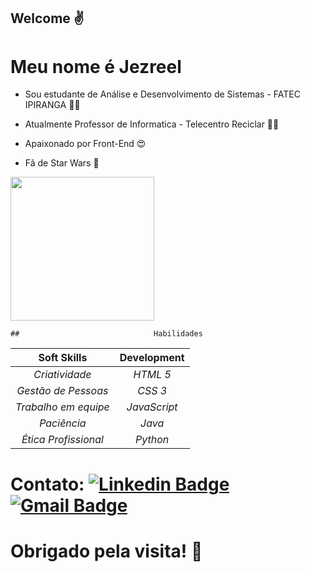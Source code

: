 ##  Welcome :v: 
 # Meu nome é Jezreel 

 - Sou estudante de Análise e Desenvolvimento de Sistemas - FATEC IPIRANGA :man_student:

 - Atualmente Professor de Informatica - Telecentro Reciclar :man_teacher:

 - Apaixonado por Front-End :heart_eyes: 

 - Fã de Star Wars :black_heart:

  <img align="center" src="https://mir-s3-cdn-cf.behance.net/project_modules/max_1200/d296dd68040289.5b4f1d967b1ee.gif" width="230">

    ## 								Habilidades											 

   |     Soft Skills      |  Development |
   | :------------------: | :----------: |
   |    *Criatividade*    |   *HTML 5*   |
   | *Gestão de Pessoas*  |   *CSS 3*    |
   | *Trabalho em equipe* | *JavaScript* |
   |     *Paciência*      |    *Java*    |
   | *Ética Profissional* |   *Python*   |

  # Contato: [![Linkedin Badge](https://img.shields.io/badge/-LinkedIn-blue?style=flat-square&logo=Linkedin&logoColor=white&link=https://www.linkedin.com/in/jezreel-dalcin-a758231a2)](https://www.linkedin.com/in/jezreel-dalcin-a758231a2) [![Gmail Badge](https://img.shields.io/badge/-Gmail-c14438?style=flat-square&logo=Gmail&logoColor=white&link=mailto:jezreel.dalcin30@gmail.com)](mailto:jezreel.dalcin30@gmail.com)
  
 # Obrigado pela visita! :call_me_hand:
